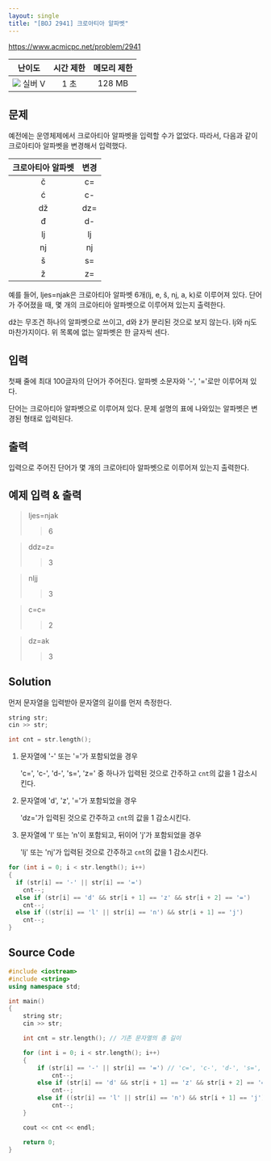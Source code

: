 ```yaml
---
layout: single
title: "[BOJ 2941] 크로아티아 알파벳"
---
```


<https://www.acmicpc.net/problem/2941>

|난이도|시간 제한|메모리 제한|
|:---:|:---:|:---:|
|![](https://d2gd6pc034wcta.cloudfront.net/tier/6.svg) 실버 V|1 초|128 MB|

## 문제

예전에는 운영체제에서 크로아티아 알파벳을 입력할 수가 없었다. 따라서, 다음과 같이 크로아티아 알파벳을 변경해서 입력했다.

|크로아티아 알파벳|변경|
|:---:|:---:|
|č|c=|
|ć|c-|
|dž|dz=|
|đ|d-|
|lj|lj|
|nj|nj|
|š|s=|
|ž|z=|

예를 들어, ljes=njak은 크로아티아 알파벳 6개(lj, e, š, nj, a, k)로 이루어져 있다. 단어가 주어졌을 때, 몇 개의 크로아티아 알파벳으로 이루어져 있는지 출력한다.

dž는 무조건 하나의 알파벳으로 쓰이고, d와 ž가 분리된 것으로 보지 않는다. lj와 nj도 마찬가지이다. 위 목록에 없는 알파벳은 한 글자씩 센다.

## 입력

첫째 줄에 최대 100글자의 단어가 주어진다. 알파벳 소문자와 '-', '='로만 이루어져 있다.

단어는 크로아티아 알파벳으로 이루어져 있다. 문제 설명의 표에 나와있는 알파벳은 변경된 형태로 입력된다.

## 출력

입력으로 주어진 단어가 몇 개의 크로아티아 알파벳으로 이루어져 있는지 출력한다.

## 예제 입력 & 출력
> ljes=njak
>> 6

> ddz=z=
>> 3

> nljj
>> 3

> c=c=
>> 2

> dz=ak
>> 3

## Solution

먼저 문자열을 입력받아 문자열의 길이를 먼저 측정한다.

```c++
string str;
cin >> str;

int cnt = str.length();
```

1. 문자열에 '-' 또는 '='가 포함되었을 경우

   'c=', 'c-', 'd-', 's=', 'z=' 중 하나가 입력된 것으로 간주하고 ```cnt```의 값을 1 감소시킨다.

2. 문자열에 'd', 'z', '='가 포함되었을 경우

   'dz='가 입력된 것으로 간주하고 ```cnt```의 값을 1 감소시킨다.

3. 문자열에 'l' 또는 'n'이 포함되고, 뒤이어 'j'가 포함되었을 경우

   'lj' 또는 'nj'가 입력된 것으로 간주하고 ```cnt```의 값을 1 감소시킨다.

```c++
for (int i = 0; i < str.length(); i++)
{
  if (str[i] == '-' || str[i] == '=')
    cnt--;
  else if (str[i] == 'd' && str[i + 1] == 'z' && str[i + 2] == '=')
    cnt--;
  else if ((str[i] == 'l' || str[i] == 'n') && str[i + 1] == 'j')
    cnt--;
}
```

## Source Code

```c++
#include <iostream>
#include <string>
using namespace std;

int main()
{
	string str;
	cin >> str;

	int cnt = str.length(); // 기존 문자열의 총 길이

	for (int i = 0; i < str.length(); i++)
	{
		if (str[i] == '-' || str[i] == '=') // 'c=', 'c-', 'd-', 's=', 'z=' 중 하나가 입력되었을 때 처리
			cnt--;
		else if (str[i] == 'd' && str[i + 1] == 'z' && str[i + 2] == '=') // 'dz='가 입력되었을 때 처리
			cnt--;
		else if ((str[i] == 'l' || str[i] == 'n') && str[i + 1] == 'j') // 'lj' 또는 'nj'가 입력되었을 때 처리
			cnt--;
	}

	cout << cnt << endl;

	return 0;
}
```
